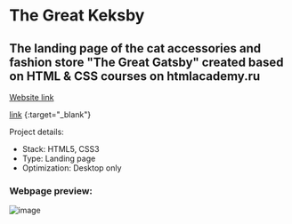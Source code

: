 # The Great Keksby

## The landing page of the cat accessories and fashion store "The Great Gatsby" created based on HTML & CSS courses on htmlacademy.ru

<a href="https://dmitry1210.github.io/the-great-keksby" target="_blank">Website link</a>

[link]("https://dmitry1210.github.io/the-great-keksby") {:target="_blank"}

Project details:
* Stack: HTML5, CSS3
* Type: Landing page
* Optimization: Desktop only


### Webpage preview:

![image](https://user-images.githubusercontent.com/24962012/185572366-295973fb-d7ee-41ba-9a71-9eafe7630095.png)
